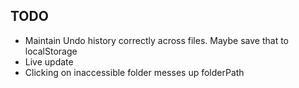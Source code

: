 TODO
----

* Maintain Undo history correctly across files. Maybe save that to localStorage
* Live update
* Clicking on inaccessible folder messes up folderPath